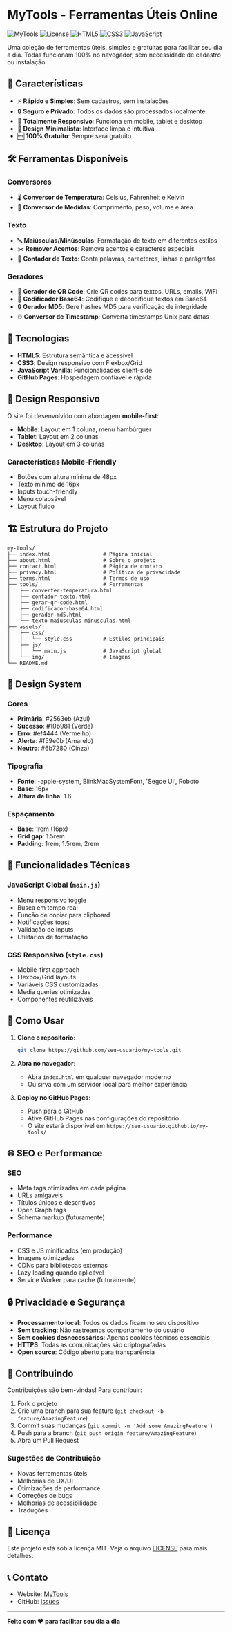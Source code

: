 # MyTools - Ferramentas Úteis Online

![MyTools](https://img.shields.io/badge/My%20Tools-Ferramentas%20Úteis-blue)
![License](https://img.shields.io/badge/License-MIT-green)
![HTML5](https://img.shields.io/badge/HTML5-E34F26?logo=html5&logoColor=white)
![CSS3](https://img.shields.io/badge/CSS3-1572B6?logo=css3&logoColor=white)
![JavaScript](https://img.shields.io/badge/JavaScript-F7DF1E?logo=javascript&logoColor=black)

Uma coleção de ferramentas úteis, simples e gratuitas para facilitar seu dia a dia. Todas funcionam 100% no navegador, sem necessidade de cadastro ou instalação.

## 🌟 Características

- ⚡ **Rápido e Simples**: Sem cadastros, sem instalações
- 🔒 **Seguro e Privado**: Todos os dados são processados localmente
- 📱 **Totalmente Responsivo**: Funciona em mobile, tablet e desktop
- 🎨 **Design Minimalista**: Interface limpa e intuitiva
- 🆓 **100% Gratuito**: Sempre será gratuito

## 🛠️ Ferramentas Disponíveis

### Conversores
- 🌡️ **Conversor de Temperatura**: Celsius, Fahrenheit e Kelvin
- 📏 **Conversor de Medidas**: Comprimento, peso, volume e área

### Texto
- 🔤 **Maiúsculas/Minúsculas**: Formatação de texto em diferentes estilos
- ✂️ **Remover Acentos**: Remove acentos e caracteres especiais
- 🔢 **Contador de Texto**: Conta palavras, caracteres, linhas e parágrafos

### Geradores
- 📱 **Gerador de QR Code**: Crie QR codes para textos, URLs, emails, WiFi
- 🔐 **Codificador Base64**: Codifique e decodifique textos em Base64
- 🔒 **Gerador MD5**: Gere hashes MD5 para verificação de integridade
- ⏰ **Conversor de Timestamp**: Converta timestamps Unix para datas

## 🚀 Tecnologias

- **HTML5**: Estrutura semântica e acessível
- **CSS3**: Design responsivo com Flexbox/Grid
- **JavaScript Vanilla**: Funcionalidades client-side
- **GitHub Pages**: Hospedagem confiável e rápida

## 📱 Design Responsivo

O site foi desenvolvido com abordagem **mobile-first**:

- **Mobile**: Layout em 1 coluna, menu hambúrguer
- **Tablet**: Layout em 2 colunas
- **Desktop**: Layout em 3 colunas

### Características Mobile-Friendly
- Botões com altura mínima de 48px
- Texto mínimo de 16px
- Inputs touch-friendly
- Menu colapsável
- Layout fluido

## 🏗️ Estrutura do Projeto

```
my-tools/
├── index.html                 # Página inicial
├── about.html                 # Sobre o projeto
├── contact.html               # Página de contato
├── privacy.html               # Política de privacidade
├── terms.html                 # Termos de uso
├── tools/                     # Ferramentas
│   ├── converter-temperatura.html
│   ├── contador-texto.html
│   ├── gerar-qr-code.html
│   ├── codificador-base64.html
│   ├── gerador-md5.html
│   └── texto-maiusculas-minusculas.html
├── assets/
│   ├── css/
│   │   └── style.css          # Estilos principais
│   ├── js/
│   │   └── main.js            # JavaScript global
│   └── img/                   # Imagens
└── README.md
```

## 🎨 Design System

### Cores
- **Primária**: #2563eb (Azul)
- **Sucesso**: #10b981 (Verde)
- **Erro**: #ef4444 (Vermelho)
- **Alerta**: #f59e0b (Amarelo)
- **Neutro**: #6b7280 (Cinza)

### Tipografia
- **Fonte**: -apple-system, BlinkMacSystemFont, 'Segoe UI', Roboto
- **Base**: 16px
- **Altura de linha**: 1.6

### Espaçamento
- **Base**: 1rem (16px)
- **Grid gap**: 1.5rem
- **Padding**: 1rem, 1.5rem, 2rem

## 🔧 Funcionalidades Técnicas

### JavaScript Global (`main.js`)
- Menu responsivo toggle
- Busca em tempo real
- Função de copiar para clipboard
- Notificações toast
- Validação de inputs
- Utilitários de formatação

### CSS Responsivo (`style.css`)
- Mobile-first approach
- Flexbox/Grid layouts
- Variáveis CSS customizadas
- Media queries otimizadas
- Componentes reutilizáveis

## 🚀 Como Usar

1. **Clone o repositório**:
   ```bash
   git clone https://github.com/seu-usuario/my-tools.git
   ```

2. **Abra no navegador**:
   - Abra `index.html` em qualquer navegador moderno
   - Ou sirva com um servidor local para melhor experiência

3. **Deploy no GitHub Pages**:
   - Push para o GitHub
   - Ative GitHub Pages nas configurações do repositório
   - O site estará disponível em `https://seu-usuario.github.io/my-tools/`

## 🌐 SEO e Performance

### SEO
- Meta tags otimizadas em cada página
- URLs amigáveis
- Títulos únicos e descritivos
- Open Graph tags
- Schema markup (futuramente)

### Performance
- CSS e JS minificados (em produção)
- Imagens otimizadas
- CDNs para bibliotecas externas
- Lazy loading quando aplicável
- Service Worker para cache (futuramente)

## 🔒 Privacidade e Segurança

- **Processamento local**: Todos os dados ficam no seu dispositivo
- **Sem tracking**: Não rastreamos comportamento do usuário
- **Sem cookies desnecessários**: Apenas cookies técnicos essenciais
- **HTTPS**: Todas as comunicações são criptografadas
- **Open source**: Código aberto para transparência

## 🤝 Contribuindo

Contribuições são bem-vindas! Para contribuir:

1. Fork o projeto
2. Crie uma branch para sua feature (`git checkout -b feature/AmazingFeature`)
3. Commit suas mudanças (`git commit -m 'Add some AmazingFeature'`)
4. Push para a branch (`git push origin feature/AmazingFeature`)
5. Abra um Pull Request

### Sugestões de Contribuição
- Novas ferramentas úteis
- Melhorias de UX/UI
- Otimizações de performance
- Correções de bugs
- Melhorias de acessibilidade
- Traduções

## 📝 Licença

Este projeto está sob a licença MIT. Veja o arquivo [LICENSE](LICENSE) para mais detalhes.

## 📞 Contato

- Website: [MyTools](https://seu-usuario.github.io/my-tools/)
- GitHub: [Issues](https://github.com/seu-usuario/my-tools/issues)

---

**Feito com ❤️ para facilitar seu dia a dia**
